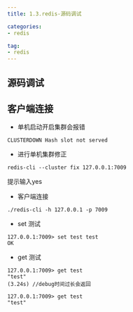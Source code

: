 ```yaml
---
title: 1.3.redis-源码调试

categories:
- redis

tag:
- redis
---
```



## 源码调试

## 客户端连接
* 单机启动开启集群会报错
```
CLUSTERDOWN Hash slot not served
```
* 进行单机集群修正
```
redis-cli --cluster fix 127.0.0.1:7009
```
提示输入yes

* 客户端连接
```
./redis-cli -h 127.0.0.1 -p 7009
```
* set 测试
```
127.0.0.1:7009> set test test
OK

```
* get 测试
```
127.0.0.1:7009> get test
"test"
(3.24s) //debug时间过长会返回

127.0.0.1:7009> get test
"test"

```


